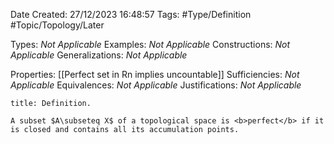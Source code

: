 <div class="topSpace"></div>

Date Created: 27/12/2023 16:48:57
Tags: #Type/Definition #Topic/Topology/Later

Types: <i>Not Applicable</i>
Examples: <i>Not Applicable</i>
Constructions: <i>Not Applicable</i>
Generalizations: <i>Not Applicable</i>

Properties: [[Perfect set in Rn implies uncountable]]
Sufficiencies: <i>Not Applicable</i>
Equivalences: <i>Not Applicable</i>
Justifications: <i>Not Applicable</i>

``` ad-Definition
title: Definition.

A subset $A\subseteq X$ of a topological space is <b>perfect</b> if it is closed and contains all its accumulation points.

```
